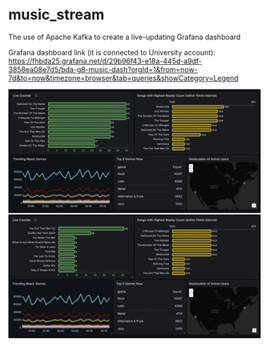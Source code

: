 # music_stream
The use of Apache Kafka to create a live-updating Grafana dashboard

Grafana dashboard link (it is connected to University account):
https://fhbda25.grafana.net/d/29b96f43-e18a-445d-a9df-3858ea08e7d5/bda-g8-music-dash?orgId=1&from=now-7d&to=now&timezone=browser&tab=queries&showCategory=Legend

![screenshot](dash_time_3.jpg)
![screenshot](dash_time_2.jpg)
